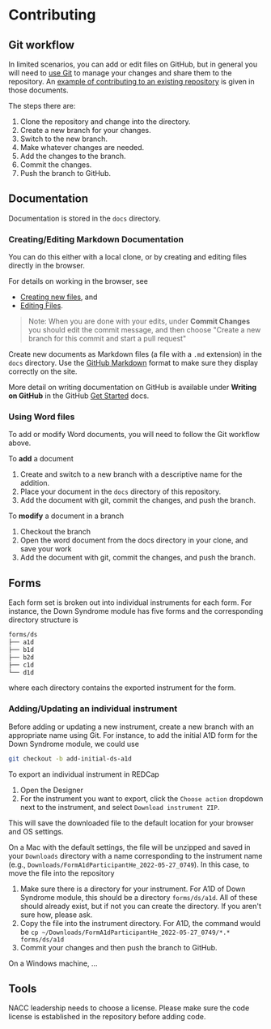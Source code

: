 # Contributing

## Git workflow

In limited scenarios, you can add or edit files on GitHub, but in general you will need to [use Git](https://docs.github.com/en/get-started/using-git) to manage your changes and share them to the repository.
An [example of contributing to an existing repository](https://docs.github.com/en/get-started/using-git/about-git#example-contribute-to-an-existing-repository) is given in those documents.

The steps there are:
1. Clone the repository and change into the directory.
2. Create a new branch for your changes.
3. Switch to the new branch.
4. Make whatever changes are needed.
5. Add the changes to the branch.
6. Commit the changes.
7. Push the branch to GitHub.


## Documentation

Documentation is stored in the `docs` directory.

### Creating/Editing Markdown Documentation
You can do this either with a local clone, or by creating and editing files directly in the browser.

For details on working in the browser, see
* [Creating new files](https://docs.github.com/en/repositories/working-with-files/managing-files/creating-new-files), and
* [Editing Files](https://docs.github.com/en/repositories/working-with-files/managing-files/editing-files).

> Note: When you are done with your edits, under **Commit Changes** you should edit the commit message, and then choose "Create a new branch for this commit and start a pull request"

Create new documents as Markdown files (a file with a `.md` extension) in the `docs` directory.
Use the [GitHub Markdown](https://docs.github.com/en/get-started/writing-on-github/getting-started-with-writing-and-formatting-on-github/basic-writing-and-formatting-syntax)
format to make sure they display correctly on the site.

More detail on writing documentation on GitHub is available under **Writing on GitHub** in the GitHub [Get Started](https://docs.github.com/en/get-started) docs.

### Using Word files

To add or modify Word documents, you will need to follow the Git workflow above.

To **add** a document

1. Create and switch to a new branch with a descriptive name for the addition.
2. Place your document in the `docs` directory of this repository.
3. Add the document with git, commit the changes, and push the branch.

To **modify** a document in a branch

1. Checkout the branch
2. Open the word document from the docs directory in your clone, and save your work
3. Add the document with git, commit the changes, and push the branch.


## Forms

Each form set is broken out into individual instruments for each form. 
For instance, the Down Syndrome module has five forms and the corresponding directory structure is

```bash
forms/ds
├── a1d
├── b1d
├── b2d
├── c1d
└── d1d
```

where each directory contains the exported instrument for the form.

### Adding/Updating an individual instrument

Before adding or updating a new instrument, create a new branch with an appropriate name using Git.
For instance, to add the initial A1D form for the Down Syndrome module, we could use

```bash
git checkout -b add-initial-ds-a1d
```

To export an individual instrument in REDCap

1. Open the Designer
2. For the instrument you want to export, click the `Choose action` dropdown next to the instrument, and select `Download instrument ZIP`.

This will save the downloaded file to the default location for your browser and OS settings.

On a Mac with the default settings, the file will be unzipped and saved in your `Downloads` directory with a name corresponding to the instrument name (e.g., `Downloads/FormA1dParticipantHe_2022-05-27_0749`).
In this case, to move the file into the repository 

1. Make sure there is a directory for your instrument.
   For A1D of Down Syndrome module, this should be a directory `forms/ds/a1d`.
   All of these should already exist, but if not you can create the directory.
   If you aren't sure how, please ask.
2. Copy the file into the instrument directory.
   For A1D, the command would be `cp ~/Downloads/FormA1dParticipantHe_2022-05-27_0749/*.* forms/ds/a1d`
3. Commit your changes and then push the branch to GitHub.


On a Windows machine, ...



## Tools

NACC leadership needs to choose a license.
Please make sure the code license is established in the repository before adding code.

